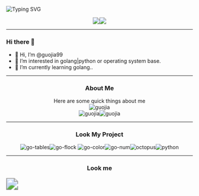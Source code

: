 

![Typing SVG](https://readme-typing-svg.herokuapp.com?font=Roboto&pause=1000&color=1DEBF7FF&center=true&width=435&lines=Welcome+to+the+code+world+of+Guojia)

<center><img src="https://img.shields.io/badge/-Golang-00ADD8?style=for-the-badge&logo=go&logoColor=white" style="zoom:110%;" /><img src="https://img.shields.io/badge/-Python-00?style=for-the-badge&logo=python&logoColor=white" style="zoom:110%;" /></center>

---
### Hi there 👋

- 👋 Hi, I’m @guojia99
- 👀 I’m interested in golang|python or operating system base.
- 🌱 I’m currently learning golang..

---
<center> <h3>About Me</h3></center>
<center>Here are some quick things about me</center>

<center><img src="http://github-profile-summary-cards.vercel.app/api/cards/profile-details?username=guojia99&theme=dracula&show_icons=true" alt="guojia" style="zoom:100%;" /></center>

<center><div><img src="http://github-profile-summary-cards.vercel.app/api/cards/stats?username=guojia99&theme=dracula&show_icons=true" alt="guojia" style="zoom:100%;"/><img src="http://github-profile-summary-cards.vercel.app/api/cards/productive-time?username=guojia99&theme=dracula&show_icons=true" alt="guojia" style="zoom:100%;"/></div></center>

---
<center> <h3>Look My Project</h3></center>
<center><img src="https://github-readme-stats.vercel.app/api/pin/?username=guojia99&repo=go-tables&show_owner=true&bg_color=35,000000,904e95&title_color=fff&text_color=fff&show_icons=true" alt="go-tables" style="zoom:100%;" /><img src="https://github-readme-stats.vercel.app/api/pin/?username=guojia99&repo=go-flock&show_owner=true&bg_color=35,000000,904e95&title_color=fff&text_color=fff" alt="go-flock" style="zoom:100%;" />
<img src="https://github-readme-stats.vercel.app/api/pin/?username=guojia99&repo=go-color&show_owner=true&bg_color=35,000000,904e95&title_color=fff&text_color=fff" alt="go-color" style="zoom:100%;" /><img src="https://github-readme-stats.vercel.app/api/pin/?username=guojia99&repo=go-num&show_owner=true&bg_color=35,000000,904e95&title_color=fff&text_color=fff" alt="go-num" style="zoom:100%;" /><img src="https://github-readme-stats.vercel.app/api/pin/?username=guojia99&repo=octopus&show_owner=true&bg_color=35,000000,904e95&title_color=fff&text_color=fff" alt="octopus" style="zoom:100%;" /><img src="https://github-readme-stats.vercel.app/api/pin/?username=guojia99&repo=python&show_owner=true&bg_color=35,000000,904e95&title_color=fff&text_color=fff" alt="python" style="zoom:100%;" /></center>

---
<center> <h3>Look me</h3></center>
<img src="https://profile-counter.glitch.me/guojia99/count.svg" style="zoom:200%;" />


